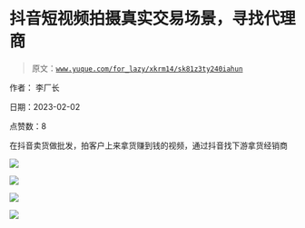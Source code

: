 # 抖音短视频拍摄真实交易场景，寻找代理商

> 原文：[`www.yuque.com/for_lazy/xkrm14/sk81z3ty240iahun`](https://www.yuque.com/for_lazy/xkrm14/sk81z3ty240iahun)



作者： 李厂长 

日期：2023-02-02 

点赞数：8 

在抖音卖货做批发，拍客户上来拿货赚到钱的视频，通过抖音找下游拿货经销商 

![](img/3ce386543827cd914ca2be3ae7071ad9.png) 

![](img/246930e76e3322c6d7add34bdcef13c0.png) 

![](img/c4842451989657ee69accc0312203363.png) 

![](img/eef351df0694da634e678ef652659398.png) 

